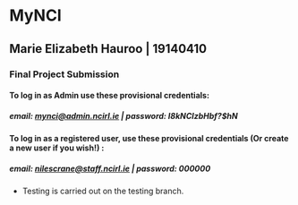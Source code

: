 # MyNCI
## Marie Elizabeth Hauroo | 19140410
### Final Project Submission

#### To log in as Admin use these provisional credentials: 
##### email: mynci@admin.ncirl.ie  |  password: I8kNCIzbHbf?$hN

#### To log in as a registered user, use these provisional credentials (Or create a new user if you wish!) : 
##### email: nilescrane@staff.ncirl.ie  |  password: 000000


* Testing is carried out on the testing branch. 
